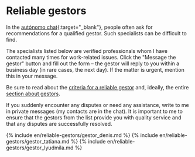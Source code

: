 # Reliable gestors

In the [autónomo chat](https://bit.ly/it-autonomos-spain-eng){:target="_blank"}, people often ask for recommendations
for a qualified gestor. Such specialists can be difficult to find.

The specialists listed below are verified professionals whom I have contacted many times for work-related issues. Click
the "Message the gestor" button and fill out the form – the gestor will reply to you within a business day (in rare
cases, the next day). If the matter is urgent, mention this in your message.

Be sure to read about the [criteria for a reliable gestor](#criteria-for-a-reliable-gestor) and, ideally, the
entire [section about gestors](#gestor-1).

If you suddenly encounter any disputes or need any assistance, write to me in private messages (my contacts are in the
chat). It is important to me to ensure that the gestors from the list provide you with quality service and that any
disputes are successfully resolved.

{% include en/reliable-gestors/gestor_denis.md %}
{% include en/reliable-gestors/gestor_tatiana.md %}
{% include en/reliable-gestors/gestor_lyudmila.md %}
